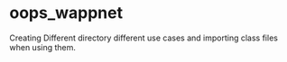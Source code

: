 # oops_wappnet
Creating Different directory different use cases and importing class files when using them.
